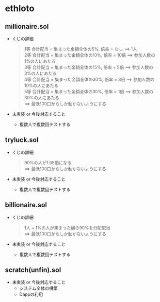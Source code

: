 # ethloto

## millionaire.sol  
- くじの詳細  
	> 1等  合計配当 = 集まった金額全体の5%,  倍率 = なし  ==> 1人  
	> 2等  合計配当 = 集まった金額全体の10%,  倍率 = 10倍  ==>  参加人数の1%の人にあたる  
	> 3等  合計配当 = 集まった金額全体の15%,  倍率 = 5倍  ==>  参加人数の3%の人にあたる  
	> 4等  合計配当 = 集まった金額全体の30%,  倍率 = 3倍  ==>  参加人数の10%の人にあたる  
	> 5等  合計配当 = 集まった金額全体の30%,  倍率 = 1倍  ==>  参加人数の30%の人にあたる  
	> ==> 最低100口からしか動かないようにする  


- 未実装 or 今後対応すること  
	- 複数人で複数回テストする



## tryluck.sol  
- くじの詳細  
	> 90%の人が1.05倍になる  
	> ==> 最低100口からしか動かないようにする  


- 未実装 or 今後対応すること  
	- 複数人で複数回テストする


## billionaire.sol  
- くじの詳細  
	> 1人 ~ 1%の人が集まった額の90%を分配配当  
	> ==> 最低100口からしか動かないようにする  


- 未実装 or 今後対応すること  
	- 複数人で複数回テストする



## scratch(unfin).sol 
- 未実装 or 今後対応すること  
	- システム全体の構築  
	- Dappの利用  

